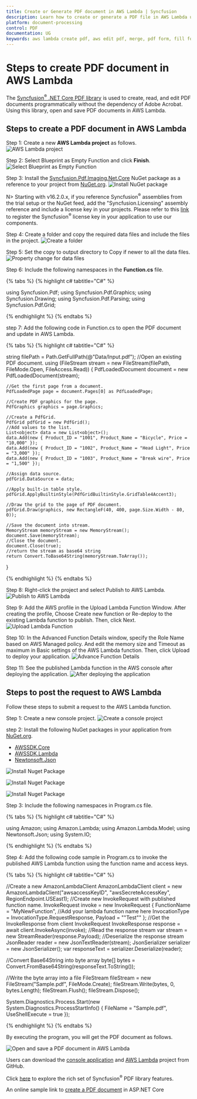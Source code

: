 ```yaml
---
title: Create or Generate PDF document in AWS Lambda | Syncfusion
description: Learn how to create or generate a PDF file in AWS Lambda using Syncfusion .NET Core PDF library without the dependency of Adobe Acrobat. 
platform: document-processing
control: PDF
documentation: UG
keywords: aws lambda create pdf, aws edit pdf, merge, pdf form, fill form, digital sign, table, c#, dotnet core pdf, asp generate pdf, aspx generate pdf
---
```


# Steps to create PDF document in AWS Lambda

The [Syncfusion<sup>&reg;</sup> .NET Core PDF library](https://www.syncfusion.com/document-processing/pdf-framework/net-core) is used to create, read, and edit PDF documents programmatically without the dependency of Adobe Acrobat. Using this library, open and save PDF documents in AWS Lambda. 

## Steps to create a PDF document in AWS Lambda

Step 1: Create a new **AWS Lambda project** as follows.
![AWS Lambda project](GettingStarted_images/AWS_Project.png)

Step 2: Select Blueprint as Empty Function and click **Finish**.
![Select Blueprint as Empty Function](GettingStarted_images/Blueprint_AWS.png)

Step 3: Install the [Syncfusion.Pdf.Imaging.Net.Core](https://www.nuget.org/packages?q=Syncfusion.Pdf.Imaging.Net.Core) NuGet package as a reference to your project from [NuGet.org](https://www.nuget.org/).
![Install NuGet package](GettingStarted_images/NuGetPackageAWSLambda.png)

N> Starting with v16.2.0.x, if you reference Syncfusion<sup>&reg;</sup> assemblies from the trial setup or the NuGet feed, add the "Syncfusion.Licensing" assembly reference and include a license key in your projects. Please refer to this [link](https://help.syncfusion.com/common/essential-studio/licensing/overview) to register the Syncfusion<sup>&reg;</sup> license key in your application to use our components.

Step 4: Create a folder and copy the required data files and include the files in the project.
![Create a folder](GettingStarted_images/Data-Folder.png)

Step 5: Set the copy to output directory to Copy if newer to all the data files.
![Property change for data files](GettingStarted_images/Document-property-AWS-lambda.png)

Step 6: Include the following namespaces in the **Function.cs** file.

{% tabs %}
{% highlight c# tabtitle="C#" %}

using Syncfusion.Pdf;
using Syncfusion.Pdf.Graphics;
using Syncfusion.Drawing;
using Syncfusion.Pdf.Parsing;
using Syncfusion.Pdf.Grid;

{% endhighlight %}
{% endtabs %}

step 7: Add the following code in Function.cs to open the PDF document and update in AWS Lambda.

{% tabs %}
{% highlight c# tabtitle="C#" %}

string filePath = Path.GetFullPath(@"Data/Input.pdf");
//Open an existing PDF document.
using (FileStream stream = new FileStream(filePath, FileMode.Open, FileAccess.Read))
{
    PdfLoadedDocument document = new PdfLoadedDocument(stream);

    //Get the first page from a document.
    PdfLoadedPage page = document.Pages[0] as PdfLoadedPage;

    //Create PDF graphics for the page.
    PdfGraphics graphics = page.Graphics;

    //Create a PdfGrid.
    PdfGrid pdfGrid = new PdfGrid();
    //Add values to the list.
    List<object> data = new List<object>();
    data.Add(new { Product_ID = "1001", Product_Name = "Bicycle", Price = "10,000" });
    data.Add(new { Product_ID = "1002", Product_Name = "Head Light", Price = "3,000" });
    data.Add(new { Product_ID = "1003", Product_Name = "Break wire", Price = "1,500" });
                
    //Assign data source.
    pdfGrid.DataSource = data;

    //Apply built-in table style.
    pdfGrid.ApplyBuiltinStyle(PdfGridBuiltinStyle.GridTable4Accent3);

    //Draw the grid to the page of PDF document.
    pdfGrid.Draw(graphics, new RectangleF(40, 400, page.Size.Width - 80, 0));

    //Save the document into stream.
    MemoryStream memoryStream = new MemoryStream();
    document.Save(memoryStream);
    //Close the document.
    document.Close(true);
    //return the stream as base64 string
    return Convert.ToBase64String(memoryStream.ToArray());
}

{% endhighlight %}
{% endtabs %}

Step 8: Right-click the project and select Publish to AWS Lambda.
![Publish to AWS Lambda](GettingStarted_images/Publish.png)

Step 9: Add the AWS profile in the Upload Lambda Function Window. After creating the profile, Choose Create new function or Re-deploy to the existing Lambda function to publish. Then, click Next.
![Upload Lambda Function](GettingStarted_images/Upload-Lampda.png)

Step 10: In the Advanced Function Details window, specify the Role Name based on AWS Managed policy. And edit the memory size and Timeout as maximum in Basic settings of the AWS Lambda function. Then, click Upload to deploy your application.
![Advance Function Details](GettingStarted_images/Advanced-AWS.png)

Step 11: See the published Lambda function in the AWS console after deploying the application.
![After deploying the application](GettingStarted_images/AWS-Lambda-Function.png)


## Steps to post the request to AWS Lambda

Follow these steps to submit a request to the AWS Lambda function.

Step 1: Create a new console project.
![Create a console project](GettingStarted_images/Console-APP.png)

step 2: Install the following NuGet packages in your application from [NuGet.org](https://www.nuget.org/).

* [AWSSDK.Core](https://www.nuget.org/packages/AWSSDK.Core/)
* [AWSSDK.Lambda](https://www.nuget.org/packages/AWSSDK.Lambda/)
* [Newtonsoft.Json](https://www.nuget.org/packages/Newtonsoft.Json/)

![Install Nuget Package](GettingStarted_images/AWSSDKCore-nuget.png)

![Install Nuget Package](GettingStarted_images/AWSSDKLambda-nuget.png)

![Install Nuget Package](GettingStarted_images/NewtonsoftJson-nuget.png)

Step 3: Include the following namespaces in Program.cs file.

{% tabs %}
{% highlight c# tabtitle="C#" %}

using Amazon;
using Amazon.Lambda;
using Amazon.Lambda.Model;
using Newtonsoft.Json;
using System.IO;

{% endhighlight %}
{% endtabs %}

Step 4: Add the following code sample in Program.cs to invoke the published AWS Lambda function using the function name and access keys.

{% tabs %}
{% highlight c# tabtitle="C#" %}

//Create a new AmazonLambdaClient
AmazonLambdaClient client = new AmazonLambdaClient("awsaccessKeyID", "awsSecreteAccessKey", RegionEndpoint.USEast1);
//Create new InvokeRequest with published function name.
InvokeRequest invoke = new InvokeRequest
{
    FunctionName = "MyNewFunction", //Add your lambda function name here
    InvocationType = InvocationType.RequestResponse,
    Payload = "\"Test\""
};
//Get the InvokeResponse from client InvokeRequest
InvokeResponse response = await client.InvokeAsync(invoke);
//Read the response stream
var stream = new StreamReader(response.Payload);
//Deserialize the response stream
JsonReader reader = new JsonTextReader(stream);
JsonSerializer serializer = new JsonSerializer();
var responseText = serializer.Deserialize(reader);

//Convert Base64String into byte array
byte[] bytes = Convert.FromBase64String(responseText.ToString());

//Write the byte array into a file
FileStream fileStream = new FileStream("Sample.pdf", FileMode.Create);
fileStream.Write(bytes, 0, bytes.Length);
fileStream.Flush();
fileStream.Dispose();

System.Diagnostics.Process.Start(new System.Diagnostics.ProcessStartInfo() { FileName = "Sample.pdf", UseShellExecute = true });

{% endhighlight %}
{% endtabs %}

By executing the program, you will get the PDF document as follows.

![Open and save a PDF document in AWS Lambda](GettingStarted_images/Output.png)

Users can download the [console application](https://github.com/SyncfusionExamples/PDF-Examples/tree/master/Getting%20Started/AWS/ConsoleApp) and [AWS Lambda](https://github.com/SyncfusionExamples/PDF-Examples/tree/master/Getting%20Started/AWS/AWSLambdaProject) project from GitHub.

Click [here](https://www.syncfusion.com/document-processing/pdf-framework/net-core?_gl=1*7czwz1*_ga*OTcwNzc5NDkuMTY4MTEwMjEwNA..*_ga_WC4JKKPHH0*MTY4OTg0NTE0Ni4zMzguMC4xNjg5ODQ1MTQ2LjYwLjAuMA..) to explore the rich set of Syncfusion<sup>&reg;</sup> PDF library features.

An online sample link to [create a PDF document](https://ej2.syncfusion.com/aspnetcore/PDF/HelloWorld#/bootstrap5) in ASP.NET Core